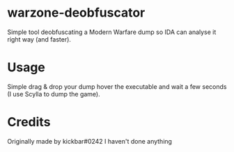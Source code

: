 # warzone-deobfuscator
Simple tool deobfuscating a Modern Warfare dump so IDA can analyse it right way (and faster).

# Usage
Simple drag & drop your dump hover the executable and wait a few seconds (I use Scylla to dump the game).

# Credits
Originally made by kickbar#0242 I haven't done anything
